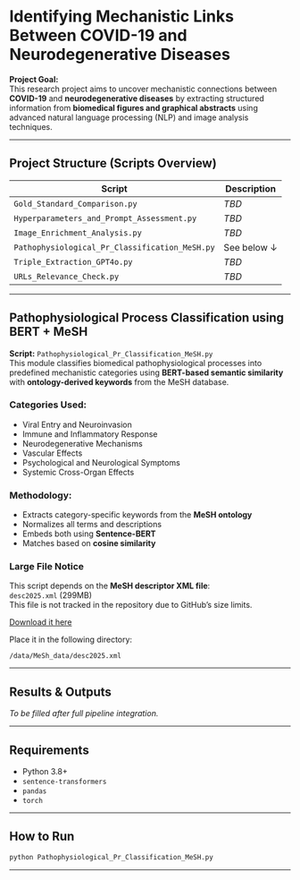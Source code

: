 # Identifying Mechanistic Links Between COVID-19 and Neurodegenerative Diseases

**Project Goal:**  
This research project aims to uncover mechanistic connections between **COVID-19** and **neurodegenerative diseases** by extracting structured information from **biomedical figures and graphical abstracts** using advanced natural language processing (NLP) and image analysis techniques.

---

## Project Structure (Scripts Overview)

| Script | Description |
|--------|-------------|
| `Gold_Standard_Comparison.py` | *TBD* |
| `Hyperparameters_and_Prompt_Assessment.py` | *TBD* |
| `Image_Enrichment_Analysis.py` | *TBD* |
| `Pathophysiological_Pr_Classification_MeSH.py` | See below ↓ |
| `Triple_Extraction_GPT4o.py` | *TBD* |
| `URLs_Relevance_Check.py` | *TBD* |

---

## Pathophysiological Process Classification using BERT + MeSH

**Script:** `Pathophysiological_Pr_Classification_MeSH.py`  
This module classifies biomedical pathophysiological processes into predefined mechanistic categories using **BERT-based semantic similarity** with **ontology-derived keywords** from the MeSH database.

### Categories Used:
- Viral Entry and Neuroinvasion  
- Immune and Inflammatory Response  
- Neurodegenerative Mechanisms  
- Vascular Effects  
- Psychological and Neurological Symptoms  
- Systemic Cross-Organ Effects

### Methodology:
- Extracts category-specific keywords from the **MeSH ontology**
- Normalizes all terms and descriptions
- Embeds both using **Sentence-BERT**
- Matches based on **cosine similarity**

### Large File Notice
This script depends on the **MeSH descriptor XML file**:  
`desc2025.xml` (299MB)  
This file is not tracked in the repository due to GitHub’s size limits.

[Download it here](https://nlmpubs.nlm.nih.gov/projects/mesh/MESH_FILES/xmlmesh/desc2025.xml)

Place it in the following directory:
```
/data/MeSh_data/desc2025.xml
```

---

## Results & Outputs
*To be filled after full pipeline integration.*

---

## Requirements
- Python 3.8+
- `sentence-transformers`
- `pandas`
- `torch`

---

## How to Run
```bash
python Pathophysiological_Pr_Classification_MeSH.py
```

---
